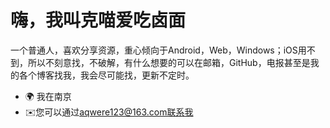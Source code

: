 
嗨，我叫克喵爱吃卤面  
===================================================   
一个普通人，喜欢分享资源，重心倾向于Android，Web，Windows；iOS用不到，所以不刻意找，不破解，有什么想要的可以在邮箱，GitHub，电报甚至是我的各个博客找我，我会尽可能找，更新不定时。 
* 🌍 我在南京 
* ✉️您可以通过[aqwere123@163.com联系我](mailto:aqwere123@163.com)[](mailto:aqwere123@163.com)
